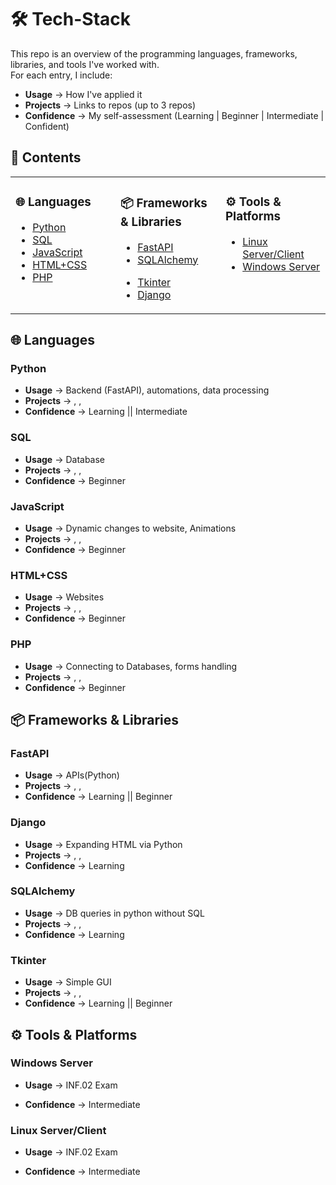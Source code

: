# 🛠 Tech-Stack

  This repo is an overview of the programming languages, frameworks, libraries, and tools I've worked with.  
  For each entry, I include:
  - **Usage** → How I've applied it
  - **Projects** → Links to repos (up to 3 repos)
  - **Confidence** → My self-assessment (Learning | Beginner | Intermediate | Confident)

## 📖 Contents
  <table>
  <tr>
  <td width="33%" valign="top">
  
  ### 🌐 Languages
  - [Python](#python)
  - [SQL](#sql)
  - [JavaScript](#javascript)
  - [HTML+CSS](#htmlcss)
  - [PHP](#php)
    
  </td>
  <td width=33% valign="top">
  
  ### 📦 Frameworks & Libraries
  - [FastAPI](#fastapi)
  - [SQLAlchemy](#sqlalchemy)
  <!-- [Pandas](#pandas) -->
  - [Tkinter](#tkinter)
  - [Django](#django)
  
  </td>
  <td width="33%" valign="top">
  
  ### ⚙️ Tools & Platforms
  <!-- [Docker](#docker) -->
  - [Linux Server/Client](#linux-serverclient)
  - [Windows Server](#windows-server)
  </td>
  </tr>
  </table>

## 🌐 Languages
  ### Python
  - **Usage** → Backend (FastAPI), automations, data processing
  - **Projects** → [](), [](), []()
  - **Confidence** → Learning || Intermediate

  ### SQL
  - **Usage** → Database
  - **Projects** → [](), [](), []()
  - **Confidence** → Beginner

  ### JavaScript
  - **Usage** → Dynamic changes to website, Animations
  - **Projects** → [](), [](), []()
  - **Confidence** → Beginner

  ### HTML+CSS
  - **Usage** → Websites
  - **Projects** → [](), [](), []()
  - **Confidence** → Beginner

  ### PHP
  - **Usage** → Connecting to Databases, forms handling
  - **Projects** → [](), [](), []()
  - **Confidence** → Beginner

## 📦 Frameworks & Libraries
  ### FastAPI
  - **Usage** → APIs(Python)
  - **Projects** → [](), [](), []()
  - **Confidence** → Learning || Beginner

  <!-- ### Pandas
  - **Usage** →  None Yet
  - **Projects** → [](), [](), []()
  - **Confidence** → Learning -->

  <!-- ### Numpy
  - **Usage** → None Yet
  - **Projects** → [](), [](), []()
  - **Confidence** → Learning -->

  ### Django
  - **Usage** → Expanding HTML via Python
  - **Projects** → [](), [](), []()
  - **Confidence** → Learning

 <!-- ### Flask 
  - **Usage** → How I've applied it
  - **Projects** → Links to repos
  - **Confidence** → My self-assessment (Learning | Intermediate | Confident)
  -->

  ### SQLAlchemy
  - **Usage** → DB queries in python without SQL
  - **Projects** → [](), [](), []()
  - **Confidence** → Learning
    
  ### Tkinter
  - **Usage** → Simple GUI 
  - **Projects** → [](), [](), []()
  - **Confidence** → Learning || Beginner
    
## ⚙️ Tools & Platforms

  <!-- ### Docker
  - **Usage** → How I've applied it
  - **Projects** → Links to repos
  - **Confidence** → My self-assessment (Learning | Intermediate | Confident) -->
    
  ### Windows Server
  - **Usage** → INF.02 Exam
  <!-- **Projects** → Links to repos -->
  - **Confidence** → Intermediate
    
  ### Linux Server/Client
  - **Usage** → INF.02 Exam
  <!-- **Projects** → Links to repos -->
  - **Confidence** → Intermediate

